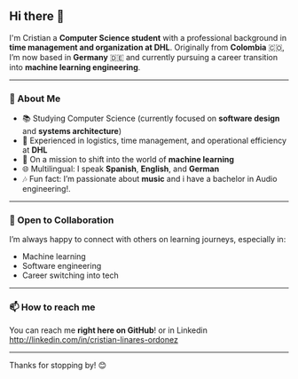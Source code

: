 ## Hi there 👋

I'm Cristian a **Computer Science student** with a professional background in **time management and organization at DHL**. Originally from **Colombia** 🇨🇴, I’m now based in **Germany** 🇩🇪 and currently pursuing a career transition into **machine learning engineering**.

---

### 🎯 About Me
- 📚 Studying Computer Science (currently focused on **software design** and **systems architecture**)
- 💼 Experienced in logistics, time management, and operational efficiency at **DHL**
- 🔁 On a mission to shift into the world of **machine learning**
- 🌐 Multilingual: I speak **Spanish**, **English**, and **German**
- 🎶 Fun fact: I’m passionate about **music** and i have a bachelor in Audio engineering!.

---

### 🤝 Open to Collaboration
I’m always happy to connect with others on learning journeys, especially in:
- Machine learning
- Software engineering
- Career switching into tech

---

### 📫 How to reach me
You can reach me **right here on GitHub**! or in Linkedin http://linkedin.com/in/cristian-linares-ordonez

---

Thanks for stopping by! 😊
